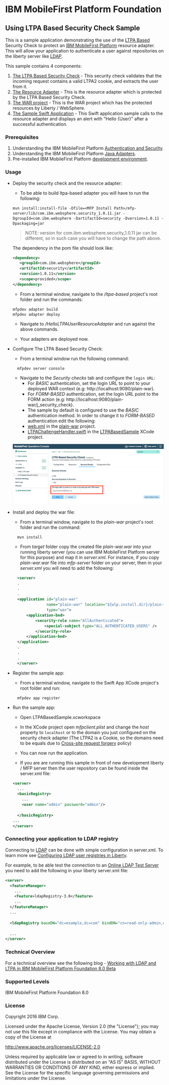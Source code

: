 IBM MobileFirst Platform Foundation
===
## Using LTPA Based Security Check Sample
This is a sample application demonstrating the use of the [LTPA Based](https://www.wikiwand.com/en/IBM_Lightweight_Third-Party_Authentication) Security Check to protect an [IBM MobileFirst Platform](http://www-03.ibm.com/software/products/en/mobilefirstplatform) resource adapter.  This will allow your application to authenticate a user against repositories on the liberty server like [LDAP](https://www.wikiwand.com/en/Lightweight_Directory_Access_Protocol).

This sample contains 4 components:  

1. [The LTPA Based Security Check](./ltpa-based) - This security check validates that the incoming request contains a valid LTPA2 cookie, and extracts the user from it.  
2. [The Resource Adapter](./HelloLTPAUserResourceAdapter) - This is the resource adapter which is protected by the LTPA Based Security Check.  
3. [The WAR project](./plain-war) - This is the WAR project which has the protected resources by Liberty / WebSphere.  
4. [The Sample Swift Application](./LTPABasedSample) - This Swift application sample calls to the resource adapter and displays an alert with "Hello {User}" after a successful authentication.  

### Prerequisites
1. Understanding the IBM MobileFirst Platform [Authentication and Security](https://mobilefirstplatform.ibmcloud.com/tutorials/en/foundation/8.0/authentication-and-security/).
2. Understanding the IBM MobileFirst Platform [Java Adapters](https://mobilefirstplatform.ibmcloud.com/tutorials/en/foundation/8.0/adapters/java-adapters/).
3. Pre-installed IBM MobileFirst Platform [development environment](https://mobilefirstplatform.ibmcloud.com/tutorials/en/foundation/8.0/setting-up-your-development-environment/).

### Usage
- Deploy the security check and the resource adapter:  
  - To be able to build ltpa-based adapter you will have to run the following:
   ```
   mvn install:install-file -Dfile=<MFP Install Path>/mfp-server/lib/com.ibm.websphere.security_1.0.11.jar -DgroupId=com.ibm.websphere -DartifactId=security -Dversion=1.0.11 -Dpackaging=jar
   ```
   > NOTE: version for com.ibm.websphere.security_1.0.11 jar can be different, so in such case you will have to change the path above.

   The dependency in the pom file should look like:

   ```xml
   <dependency>
      <groupId>com.ibm.websphere</groupId>
      <artifactId>security</artifactId>
      <version>1.0.11</version>
      <scope>provided</scope>
   </dependency>
   ```

  - From a terminal window, navigate to the */ltpa-based* project's root folder and run the commands:  
  ```
  mfpdev adapter build
  mfpdev adapter deploy
  ```
  - Navigate to */HelloLTPAUserResourceAdapter* and run against the above commands.  

  - Your adapters are deployed now.

- Configure The LTPA Based Security Check:
  - From a terminal window run the following command:  

  ```
    mfpdev server console
  ```

  - Navigate to the *Security checks* tab and configure the `login URL`:  
    -  For *BASIC* authentication, set the login URL to point to your deployed WAR context (e.g: http://localhost:9080/plain-war).  
    -  For *FORM-BASED* authentication, set the login URL point to the FORM action (e.g: http://localhost:9080/plain-war/j_security_check).
    -  The sample by default is configured to use the *BASIC* authentication method. In order to change it to *FORM-BASED* authentication edit the following:    
      - [web.xml](./plain-war/src/main/webapp/WEB-INF/web.xml) in the [plain-war](./plain-war) project.
      - [LTPAChallengeHandler.swift](./LTPABasedSample/LTPABasedSample/LTPAChallengeHandler.swift) in the [LTPABasedSample](./LTPABasedSample) XCode project.  

  ![Security Check Configuration](./images/SecurityCheckConfig.png)

- Install and deploy the war file:
  - From a terminal window, navigate to the *plain-war* project's root folder and run the command:
  ```
    mvn install
  ```
  - From *target* folder copy the created file *plain-war.war* into your running liberty server (you can use IBM MobileFirst Platform server for this purpose) and map it in *server.xml*.  For instance, if you copy *plain-war.war* file into *mfp-server* folder on your server, then in your *server.xml* you will need to add the following:   
  ```xml
    <server>
    .
    .
    .
    <application id="plain-war"
                 name="plain-war" location="${wlp.install.dir}/plain-war.war"
                 type="war">
        <application-bnd>
            <security-role name="AllAuthenticated">
                <special-subject type="ALL_AUTHENTICATED_USERS" />
            </security-role>
        </application-bnd>
    </application>
    .
    .
    .
    </server>
  ```  
- Register the sample app:  
  - From a terminal window, navigate to the Swift App XCode project's root folder and run:
  ```
    mfpdev app register
  ```
- Run the sample app:  
  - Open LTPABasedSample.xcworkspace

  - In the XCode project open *mfpclient.plist* and change the *host* property to `localhost` or to the domain you just configured on the security check adapter (The LTPA2 is a Cookie, so the domains need to be equals due to [Cross-site request forgery](https://www.wikiwand.com/en/Cross-site_request_forgery) policy)

  - You can now run the application.

  - If you are are running this sample in front of new development liberty / MFP server then the user repository can be found inside the server.xml file:

  ```xml
  <server>
    ...
    <basicRegistry>
      ...
      <user name="admin" password="admin"/>

    </basicRegistry>
  ...
  </server>
  ```

### Connecting your application to LDAP registry
Connecting to [LDAP](https://www.wikiwand.com/en/Lightweight_Directory_Access_Protocol) can be done with simple configuration in server.xml. To learn more see [Configuring LDAP user registries in Liberty](https://www.ibm.com/support/knowledgecenter/was_beta_liberty/com.ibm.websphere.wlp.nd.multiplatform.doc/ae/twlp_sec_ldap.html).  

For example, to be able test the connection to an [Online LDAP Test Server](http://www.forumsys.com/en/tutorials/integration-how-to/ldap/online-ldap-test-server/) you need to add the following in your liberty server.xml file:

```xml
<server>
  <featureManager>
    ...
    <feature>ldapRegistry-3.0</feature>
    ...
  </featureManager>
  ...

  <ldapRegistry baseDN="dc=example,dc=com" bindDN="cn=read-only-admin,dc=example,dc=com" bindPassword="password" port="389" host="ldap.forumsys.com" reuseConnection="false" returnToPrimaryServer="false" realm="BasicRegistry" ldapType="Custom"/>

  ...
</server>
```

### Technical Overview
For a technical overview see the following blog - [Working with LDAP and LTPA in IBM MobileFirst Platform Foundation 8.0 Beta](https://mobilefirstplatform.ibmcloud.com/blog/2016/04/21/using-ldap-as-user-registry/)  

### Supported Levels
IBM MobileFirst Platform Foundation 8.0

### License
Copyright 2016 IBM Corp.

Licensed under the Apache License, Version 2.0 (the "License");
you may not use this file except in compliance with the License.
You may obtain a copy of the License at

http://www.apache.org/licenses/LICENSE-2.0

Unless required by applicable law or agreed to in writing, software
distributed under the License is distributed on an "AS IS" BASIS,
WITHOUT WARRANTIES OR CONDITIONS OF ANY KIND, either express or implied.
See the License for the specific language governing permissions and
limitations under the License.
